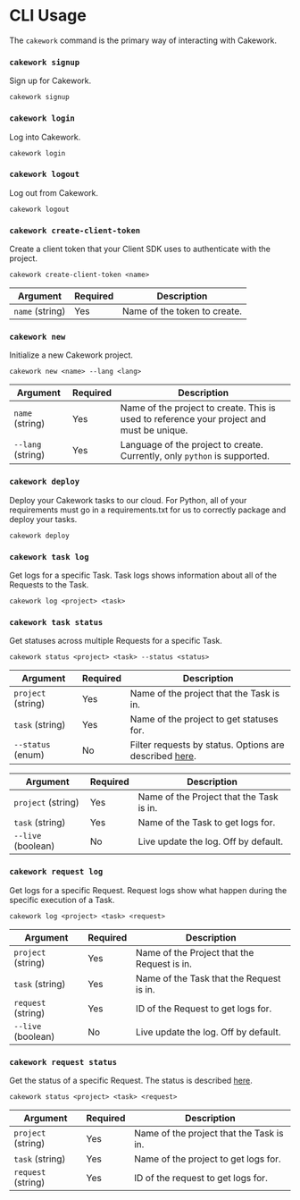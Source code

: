 # CLI Usage
The ```cakework``` command is the primary way of interacting with Cakework.

### ```cakework signup```
Sign up for Cakework.

```
cakework signup
```

### ```cakework login```
Log into Cakework.

```
cakework login
```

### ```cakework logout```
Log out from Cakework.

```
cakework logout
```

### ```cakework create-client-token```
Create a client token that your Client SDK uses to authenticate with the project.

```
cakework create-client-token <name>
```

| Argument | Required | Description |
| --- | --- | --- |
| ```name``` (string) | Yes | Name of the token to create. |

### ```cakework new```
Initialize a new Cakework project.

```
cakework new <name> --lang <lang>
```

| Argument | Required | Description |
| --- | --- | --- |
| ```name``` (string) | Yes | Name of the project to create. This is used to reference your project and must be unique. |
| ```--lang``` (string) | Yes | Language of the project to create. Currently, only ```python``` is supported. |

### ```cakework deploy```
Deploy your Cakework tasks to our cloud. For Python, all of your requirements must go in a requirements.txt for us to correctly package and deploy your tasks.

```
cakework deploy
```

### ```cakework task log```
Get logs for a specific Task. Task logs shows information about all of the Requests to the Task.

```
cakework log <project> <task>
```

### ```cakework task status```
Get statuses across multiple Requests for a specific Task.

```
cakework status <project> <task> --status <status>
```

| Argument | Required | Description |
| --- | --- | --- |
| ```project``` (string) | Yes | Name of the project that the Task is in. |
| ```task``` (string) | Yes | Name of the project to get statuses for. |
| ```--status``` (enum) | No | Filter requests by status. Options are described [here](../cakeworksdk/client/python/usage#get_status). |

| Argument | Required | Description |
| --- | --- | --- |
| ```project``` (string) | Yes | Name of the Project that the Task is in. |
| ```task``` (string) | Yes | Name of the Task to get logs for. |
| ```--live``` (boolean) | No | Live update the log. Off by default. |

### ```cakework request log```
Get logs for a specific Request. Request logs show what happen during the specific execution of a Task.

```
cakework log <project> <task> <request>
```

| Argument | Required | Description |
| --- | --- | --- |
| ```project``` (string) | Yes | Name of the Project that the Request is in. |
| ```task``` (string) | Yes | Name of the Task that the Request is in. |
| ```request``` (string) | Yes | ID of the Request to get logs for. |
| ```--live``` (boolean) | No | Live update the log. Off by default. |

### ```cakework request status```
Get the status of a specific Request. The status is described [here](../cakeworksdk/client/python/usage#get_status).

```
cakework status <project> <task> <request>
```

| Argument | Required | Description |
| --- | --- | --- |
| ```project``` (string) | Yes | Name of the project that the Task is in. |
| ```task``` (string) | Yes | Name of the project to get logs for. |
| ```request``` (string) | Yes | ID of the request to get logs for. |